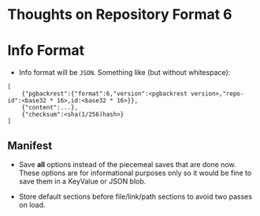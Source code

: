 # Thoughts on Repository Format 6

# Info Format

- Info format will be `JSON`.  Something like (but without whitespace):

```
[
    {"pgbackrest":{"format":6,"version":<pgbackrest version>,"repo-id":<base32 * 16>,id:<base32 * 16>}},
    {"content":...},
    {"checksum":<sha(1/256)hash>}
]
```

## Manifest

- Save **all** options instead of the piecemeal saves that are done now.  These options are for informational purposes only so it would be fine to save them in a KeyValue or JSON blob.

- Store default sections before file/link/path sections to avoid two passes on load.
